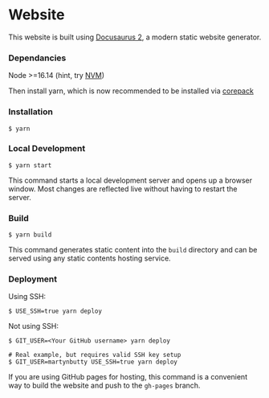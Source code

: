 # Website

This website is built using [Docusaurus 2](https://docusaurus.io/), a modern static website generator.

### Dependancies
Node >=16.14 (hint, try [NVM]())

Then install yarn, which is now recommended to be installed via [corepack](https://yarnpkg.com/getting-started/install)

### Installation

```
$ yarn
```

### Local Development

```
$ yarn start
```

This command starts a local development server and opens up a browser window. Most changes are reflected live without having to restart the server.

### Build

```
$ yarn build
```

This command generates static content into the `build` directory and can be served using any static contents hosting service.

### Deployment

Using SSH:

```
$ USE_SSH=true yarn deploy
```

Not using SSH:

```
$ GIT_USER=<Your GitHub username> yarn deploy

# Real example, but requires valid SSH key setup
$ GIT_USER=martynbutty USE_SSH=true yarn deploy
```

If you are using GitHub pages for hosting, this command is a convenient way to build the website and push to the `gh-pages` branch.
